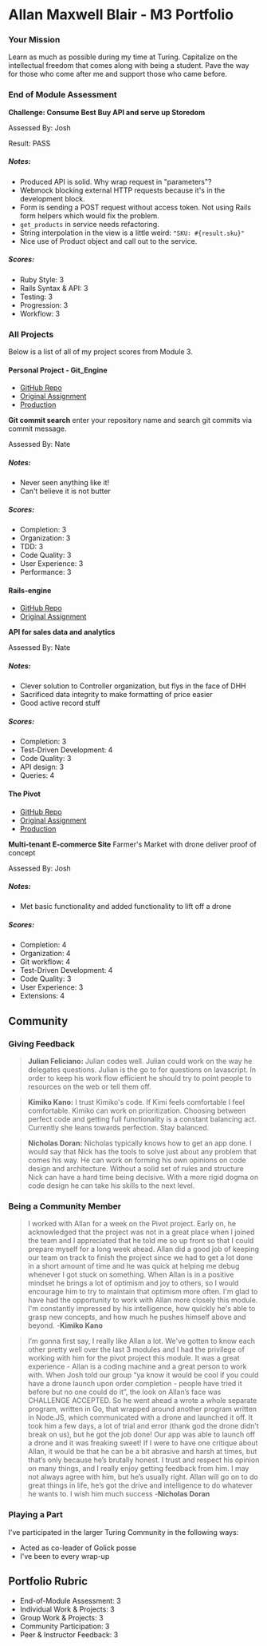 # Allan Maxwell Blair - M3 Portfolio

### Your Mission

Learn as much as possible during my time at Turing. Capitalize on the intellectual freedom that comes along with being a student. Pave the way for those who come after me and support those who came before.

### End of Module Assessment

**Challenge: Consume Best Buy API and serve up Storedom**

Assessed By: Josh

Result: PASS

##### Notes:
- Produced API is solid. Why wrap request in "parameters"?
- Webmock blocking external HTTP requests because it's in the development block.
- Form is sending a POST request without access token. Not using Rails form helpers which would fix the problem.
- `get_products` in service needs refactoring.
- String interpolation in the view is a little weird: `"SKU: #{result.sku}"`
- Nice use of Product object and call out to the service.

##### Scores:

* Ruby Style: 3
* Rails Syntax & API: 3
* Testing: 3
* Progression: 3
* Workflow: 3

### All Projects

Below is a list of all of my project scores from Module 3.

#### Personal Project - Git_Engine

* [GitHub Repo](https://github.com/amaxwellblair/git_engine.git)
* [Original Assignment](https://github.com/turingschool/lesson_plans/blob/master/ruby_03-professional_rails_applications/self_directed_project.md)
* [Production](TBU)

**Git commit search** enter your repository name and search git commits via commit message.

Assessed By: Nate

##### Notes:

- Never seen anything like it!
- Can't believe it is not butter

##### Scores:

- Completion: 3
- Organization: 3
- TDD: 3
- Code Quality: 3
- User Experience: 3
- Performance: 3


#### Rails-engine

* [GitHub Repo](https://github.com/amaxwellblair/rails_engine.git)
* [Original Assignment](https://github.com/turingschool/lesson_plans/blob/master/ruby_03-professional_rails_applications/rails_engine.md)

**API for sales data and analytics**

Assessed By: Nate

##### Notes:

- Clever solution to Controller organization, but flys in the face of DHH
- Sacrificed data integrity to make formatting of price easier
- Good active record stuff

##### Scores:

* Completion: 3
* Test-Driven Development: 4
* Code Quality: 3
* API design: 3
* Queries: 4

#### The Pivot

* [GitHub Repo](https://github.com/amaxwellblair/the_pivot.git)
* [Original Assignment](https://github.com/turingschool/lesson_plans/blob/master/ruby_03-professional_rails_applications/the_pivot.md)
* [Production](http://karrots-n-stuff.herokuapp.com/)

**Multi-tenant E-commerce Site** Farmer's Market with drone deliver proof of concept

Assessed By: Josh

##### Notes:

- Met basic functionality and added functionality to lift off a drone

##### Scores:

* Completion: 4
* Organization: 4
* Git workflow: 4
* Test-Driven Development: 4
* Code Quality: 3
* User Experience: 3
* Extensions: 4

## Community

### Giving Feedback

>**Julian Feliciano:** Julian codes well. Julian could work on the way he delegates questions. Julian is the go to for questions on lavascript. In order to keep his work flow efficient he should try to point people to resources on the web or tell them off.

>**Kimiko Kano:** I trust Kimiko's code. If Kimi feels comfortable I feel comfortable. Kimiko can work on prioritization. Choosing between perfect code and getting full functionality is a constant balancing act. Currently she leans towards perfection. Stay balanced.

>**Nicholas Doran:** Nicholas typically knows how to get an app done. I would say that Nick has the tools to solve just about any problem that comes his way. He can work on forming his own opinions on code design and architecture. Without a solid set of rules and structure Nick can have a hard time being decisive. With a more rigid dogma on code design he can take his skills to the next level.

### Being a Community Member
>I worked with Allan for a week on the Pivot project. Early on, he acknowledged that the project was not in a great place when I joined the team and I appreciated that he told me so up front so that I could prepare myself for a long week ahead. Allan did a good job of keeping our team on track to finish the project since we had to get a lot done in a short amount of time and he was quick at helping me debug whenever I got stuck on something. When Allan is in a positive mindset he brings a lot of optimism and joy to others, so I would encourage him to try to maintain that optimism more often. I'm glad to have had the opportunity to work with Allan more closely this module. I'm constantly impressed by his intelligence, how quickly he's able to grasp new concepts, and how much he pushes himself above and beyond. -**Kimiko Kano**

>I’m gonna first say, I really like Allan a lot. We've gotten to know each other pretty well over the last 3 modules and I had the privilege of working with him for the pivot project this module. It was a great experience - Allan is a coding machine and a great person to work with.  When Josh told our group “ya know it would be cool if you could have a drone launch upon order completion - people have tried it before but no one could do it”, the look on Allan’s face was CHALLENGE ACCEPTED. So he went ahead a wrote a whole separate program, written in Go, that wrapped around another program written in Node.JS, which communicated with a drone and launched it off. It took him a few days, a lot of trial and error (thank god the drone didn’t break on us), but he got the job done! Our app was able to launch off a drone and it was freaking sweet! If I were to have one critique about Allan, it would be that he can be a bit abrasive and harsh at times, but that’s only because he’s brutally honest. I trust and respect his opinion on many things, and I really enjoy getting feedback from him. I may not always agree with him, but he’s usually right. Allan will go on to do great things in life, he’s got the drive and intelligence to do whatever he wants to. I wish him much success -**Nicholas Doran**

### Playing a Part

I've participated in the larger Turing Community in the following ways:

* Acted as co-leader of Golick posse
* I've been to every wrap-up

## Portfolio Rubric

* End-of-Module Assessment: 3
* Individual Work & Projects: 3
* Group Work & Projects: 3
* Community Participation: 3
* Peer & Instructor Feedback: 3
